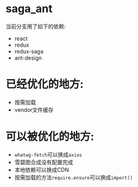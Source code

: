 # saga_ant
当前分支用了如下的依赖:
- react
- redux
- redux-saga
- ant-design

# 已经优化的地方:
- 按需加载
- vendor文件缓存

# 可以被优化的地方:
- `whatwg-fetch`可以换成`axios`
- 雪碧图合成没有配置完成
- 本地依赖可以换成CDN
- 按需加载的方法`require.ensure`可以换成`import()`

